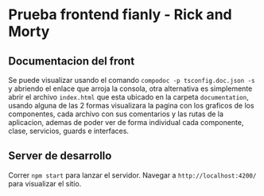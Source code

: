 # Prueba frontend fianly - Rick and Morty

## Documentacion del front

Se puede visualizar usando el comando `compodoc -p tsconfig.doc.json -s` y abriendo el enlace que arroja la consola, otra alternativa es simplemente abrir el archivo `index.html` que esta ubicado en la carpeta `documentation`, usando alguna de las 2 formas visualizara la pagina con los graficos de los componentes, cada archivo con sus comentarios y las rutas de la aplicacion, ademas de poder ver de forma individual cada componente, clase, servicios, guards e interfaces.

## Server de desarrollo

Correr `npm start` para lanzar el servidor. Navegar a `http://localhost:4200/` para visualizar el sitio.
